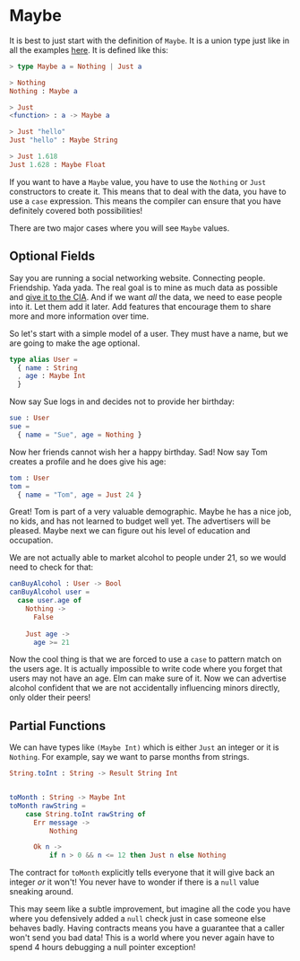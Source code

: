 # Maybe

It is best to just start with the definition of `Maybe`. It is a union type just like in all the examples [here](types/union_types.md). It is defined like this:

```elm
> type Maybe a = Nothing | Just a

> Nothing
Nothing : Maybe a

> Just
<function> : a -> Maybe a

> Just "hello"
Just "hello" : Maybe String

> Just 1.618
Just 1.628 : Maybe Float
```

If you want to have a `Maybe` value, you have to use the `Nothing` or `Just` constructors to create it. This means that to deal with the data, you have to use a `case` expression. This means the compiler can ensure that you have definitely covered both possibilities!

There are two major cases where you will see `Maybe` values.


## Optional Fields

Say you are running a social networking website. Connecting people. Friendship. Yada yada. The real goal is to mine as much data as possible and [give it to the CIA](http://www.theonion.com/video/cias-facebook-program-dramatically-cut-agencys-cos-19753). And if we want *all* the data, we need to ease people into it. Let them add it later. Add features that encourage them to share more and more information over time.

So let's start with a simple model of a user. They must have a name, but we are going to make the age optional.

```elm
type alias User =
  { name : String
  , age : Maybe Int
  }
```

Now say Sue logs in and decides not to provide her birthday:

```elm
sue : User
sue =
  { name = "Sue", age = Nothing }
```

Now her friends cannot wish her a happy birthday. Sad! Now say Tom creates a profile and he does give his age:

```elm
tom : User
tom =
  { name = "Tom", age = Just 24 }
```

Great! Tom is part of a very valuable demographic. Maybe he has a nice job, no kids, and has not learned to budget well yet. The advertisers will be pleased. Maybe next we can figure out his level of education and occupation.

We are not actually able to market alcohol to people under 21, so we would need to check for that:

```elm
canBuyAlcohol : User -> Bool
canBuyAlcohol user =
  case user.age of
    Nothing ->
      False
      
    Just age ->
      age >= 21
```

Now the cool thing is that we are forced to use a `case` to pattern match on the users age. It is actually impossible to write code where you forget that users may not have an age. Elm can make sure of it. Now we can advertise alcohol confident that we are not accidentally influencing minors directly, only older their peers!


## Partial Functions



We can have types like `(Maybe Int)` which is either `Just` an integer or it is `Nothing`. For example, say we want to parse months from strings.

```elm
String.toInt : String -> Result String Int


toMonth : String -> Maybe Int
toMonth rawString =
    case String.toInt rawString of
      Err message ->
          Nothing

      Ok n ->
          if n > 0 && n <= 12 then Just n else Nothing
```

The contract for `toMonth` explicitly tells everyone that it will give back an integer *or* it won't! You never have to wonder if there is a `null` value sneaking around.

This may seem like a subtle improvement, but imagine all the code you have where you defensively added a `null` check just in case someone else behaves badly. Having contracts means you have a guarantee that a caller won't send you bad data! This is a world where you never again have to spend 4 hours debugging a null pointer exception!
